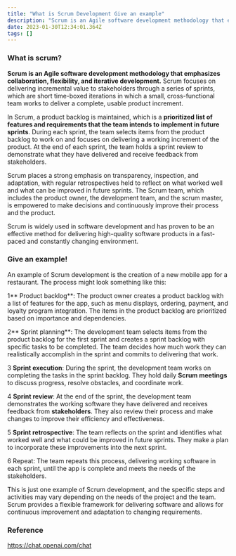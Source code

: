 ```yaml
---
title: "What is Scrum Development Give an example"
description: "Scrum is an Agile software development methodology that emphasizes collaboration, flexibility, and iterative development. Scrum focuses on delivering "
date: 2023-01-30T12:34:01.364Z
tags: []
---
```


### What is scrum?
**Scrum is an Agile software development methodology that emphasizes collaboration, flexibility, and iterative development.** 
Scrum focuses on delivering incremental value to stakeholders through a series of sprints, which are short time-boxed iterations in which a small, cross-functional team works to deliver a complete, usable product increment.

In Scrum, a product backlog is maintained, which is a **prioritized list of features and requirements that the team intends to implement in future sprints**. 
During each sprint, the team selects items from the product backlog to work on and focuses on delivering a working increment of the product.
At the end of each sprint, the team holds a sprint review to demonstrate what they have delivered and receive feedback from stakeholders.

Scrum places a strong emphasis on transparency, inspection, and adaptation, with regular retrospectives held to reflect on what worked well and what can be improved in future sprints. 
The Scrum team, which includes the product owner, the development team, and the scrum master, is empowered to make decisions and continuously improve their process and the product.

Scrum is widely used in software development and has proven to be an effective method for delivering high-quality software products in a fast-paced and constantly changing environment.

### Give an example!

An example of Scrum development is the creation of a new mobile app for a restaurant.
The process might look something like this:

1** Product backlog**: The product owner creates a product backlog with a list of features for the app, such as menu displays, ordering, payment, and loyalty program integration. The items in the product backlog are prioritized based on importance and dependencies.

2** Sprint planning**: The development team selects items from the product backlog for the first sprint and creates a sprint backlog with specific tasks to be completed. The team decides how much work they can realistically accomplish in the sprint and commits to delivering that work.

3 **Sprint execution**: During the sprint, the development team works on completing the tasks in the sprint backlog. They hold daily **Scrum meetings** to discuss progress, resolve obstacles, and coordinate work.

4 **Sprint review**: At the end of the sprint, the development team demonstrates the working software they have delivered and receives feedback from **stakeholders**. They also review their process and make changes to improve their efficiency and effectiveness.

5 **Sprint retrospective**: The team reflects on the sprint and identifies what worked well and what could be improved in future sprints. They make a plan to incorporate these improvements into the next sprint.

6 Repeat: The team repeats this process, delivering working software in each sprint, until the app is complete and meets the needs of the stakeholders.

This is just one example of Scrum development, and the specific steps and activities may vary depending on the needs of the project and the team. 
Scrum provides a flexible framework for delivering software and allows for continuous improvement and adaptation to changing requirements.

### Reference
https://chat.openai.com/chat